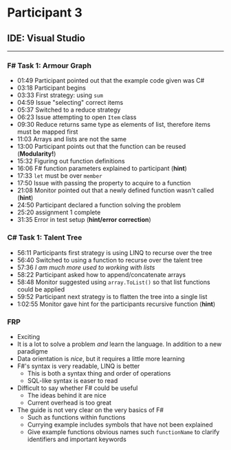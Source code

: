 # Participant 3
## IDE: Visual Studio
---

### F# Task 1: Armour Graph
* 01:49 Participant pointed out that the example code given was C#
* 03:18 Participant begins
* 03:33 First strategy: using `sum`
* 04:59 Issue "selecting" correct items
* 05:37 Switched to a reduce strategy
* 06:23 Issue attempting to open `Item` class
* 09:30 Reduce returns same type as elements of list, therefore items must be mapped first
* 11:03 Arrays and lists are not the same
* 13:00 Participant points out that the function can be reused (__Modularity!__)
* 15:32 Figuring out function definitions
* 16:06 F# function parameters explained to participant (__hint__)
* 17:33 `let` must be over `member`
* 17:50 Issue with passing the property to acquire to a function
* 21:08 Monitor pointed out that a newly defined function wasn't called (__hint__)
* 24:50 Participant declared a function solving the problem
* 25:20 assignment 1 complete
* 31:35 Error in test setup (__hint/error correction__)

### C# Task 1: Talent Tree
* 56:11 Participants first strategy is using LINQ to recurse over the tree
* 56:40 Switched to using a function to recurse over the talent tree
* 57:36 _I am much more used to working with lists_
* 58:22 Participant asked how to append/concatenate arrays
* 58:48 Monitor suggested using `array.ToList()` so that list functions could be applied
* 59:52 Participant next strategy is to flatten the tree into a single list
* 1:02:55 Monitor gave hint for the participants recursive function (__hint__)

### FRP
* Exciting
* It is a lot to solve a problem _and_ learn the language. In addition to a new paradigme
* Data orientation is _nice_, but it requires a little more learning
* F#'s syntax is very readable, LINQ is better
  * This is both a syntax thing and order of operations
  * SQL-like syntax is easer to read
* Difficult to say whether F# could be useful
  * The ideas behind it are nice
  * Current overhead is too great
* The guide is not very clear on the very basics of F#
  * Such as functions within functions
  * Currying example includes symbols that have not been explained
  * Give example functions obvious names such `functionName` to clarify identifiers and important keywords
